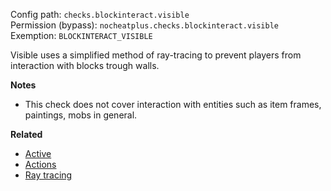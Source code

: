 Config path: `checks.blockinteract.visible`  
Permission (bypass): `nocheatplus.checks.blockinteract.visible`  
Exemption: `BLOCKINTERACT_VISIBLE`  

Visible uses a simplified method of ray-tracing to prevent players from interaction with blocks trough walls.

**Notes**
* This check does not cover interaction with entities such as item frames, paintings, mobs in general.

**Related**
* [Active](General#Active)
* [Actions](General#Actions)
* [Ray tracing](Backgrounds#ray-tracing)